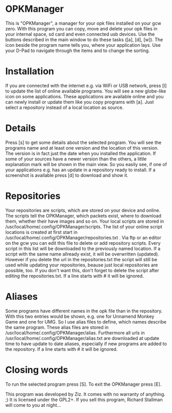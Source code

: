 OPKManager
==========

This is "OPKManager", a manager for your opk files installed on your gcw zero. With this program you can copy, move and delete your opk files in your internal space, sd card and even connected usb devices. Use the buttons described in the main window to do these tasks ([a], [d], [w]). The icon beside the program name tells you, where your application lays. Use your D-Pad to navigate through the items and to change the sorting.

Installation
============

If you are connected with the internet e.g. via WiFi or USB network, press [l] to update the list of online available programs. You will see a new globe-like icon on some applications. These applications are available online and you can newly install or update them like you copy programs with [a]. Just select a repository instead of a local location as source.

Details
=======

Press [s] to get some details about the selected program. You will see the programs name and at least
one version and the location of this version. The version is in fact just the date when you installed the application. If some of your sources have a newer version than the others, a little explanation mark will be shown in the main view. So you easily see, if one of your applications e.g. has an update in a repository ready to install. If a screenshot is available press [d] to download and show it.

Repositories
============

Your repositories are scripts, which are stored on your device and online. The scripts tell the OPKManager, which packets exist, where to download them, whether their have images and so on. Your local scripts are stored in /usr/local/home/.config/OPKManager/scripts. The list of your online script locations is created at first start in /usr/local/home/.config/OPKManager/repositories.txt . Via ftp or an editor on the gcw you can edit this file to delete or add repository scripts. Every script in this list will be downloaded to the previously named location. If a script with the same name
allready exist, it will be overwritten (updated). However if you delete the url in the repositories.txt the script will still be used while updating your repositories, beause just local repositories are possible, too. If you don't want this, don't forget to delete the script after editing the repositories.txt.
If a line starts with # it will be ignored.

Aliases
=======

Some programs have different names in the opk file than in the repository. With this two entries would be shown, e.g. one for Unnamend Monkey Game and one for UMG. So I use alias files to define, which names describe the same program. These alias files are stored in /usr/local/home/.config/OPKManager/alias. Furthermore all urls in /usr/local/home/.config/OPKManager/alias.txt are downloaded at update time to have update to date aliases, especially if new programs are added to the repository.
If a line starts with # it will be ignored.

Closing words
=============

To run the selected program press [S]. To exit the OPKManager press [E].

This program was developed by Ziz. It comes with no warranty of anything. ;) It is licensed under the GPL2+. If you sell this program, Richard Stallman will come to you at night...
